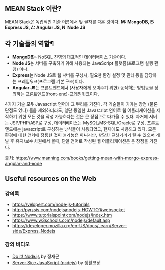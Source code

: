 
## MEAN Stack 이란?
MEAN Stack은 독립적인 기술 이름에서 앞 글자를 따온 것이다.
**M: MongoDB, E: Express JS, A: Angular JS, N: Node JS**

## 각 기술들의 역할¶
- **MongoDB**는 NoSQL 진영의 대표적인 데이터베이스 기술이다.
- **Node JS**는 서버를 구축하기 위해 사용되는 JavaScript 플랫폼(프로그램 실행 환경) 이다.
- **Express**는 Node JS로 웹 서버를 구성시, 필요한 환경 설정 및 관리 등을 담당하는 프레임워크(프로그램 기본 구조)이다.
- **Angular JS**는 프론트엔드에서 (사용자에게 보여주기 위한) 동작하는 방법등을 정의하는 프론트엔드(front-end)-프레임워크이다. 

4가지 기술 모두 Javascript 언어에 그 뿌리를 가진다. 각 기술들이 가지는 장점 (물론 단점도 있다) 들을 제외하더라도, 일단 동일한 Javascript 언어로 웹 어플리케이션을 제작하기 위한 모든 것을 작성 가능하다는 것은 큰 장점으로 다가올 수 있다. 과거에 서버는 JSP/PHP/ASP로 구성, 데이터베이스는 MySQL/MS-SQL/Oracle로 구성, 프론트엔드에는 javascript로 구성하는 방식들이 사용되었고, 현재에도 사용되고 있다. 모든 환경에 대한 언어에 정통한 것이 불가능은 아니지만, 상당한 골칫거리가 될 수 있으며 개발 후 유지/보수 차원에서 볼때, 단일 언어로 작성된 웹 어플리케이션은 큰 장점을 가진다.

출처: https://www.manning.com/books/getting-mean-with-mongo-express-angular-and-node

## Useful resources on the Web
### 강의록
- https://velopert.com/node-js-tutorials
- http://pyrasis.com/nodejs/nodejs-HOWTO/#websocket
- https://www.tutorialspoint.com/nodejs/index.htm
- https://www.w3schools.com/nodejs/default.asp
- https://developer.mozilla.org/en-US/docs/Learn/Server-side/Express_Nodejs

### 강의 비디오
- [Do it! Node.js](https://www.youtube.com/watch?v=EfPHkuFujMY&list=PLG7te9eYUi7tHH-hJ2yzBJ9h6dwBu1FUy)  by 정재곤
- [Server Side JavaScript (nodejs)](https://www.youtube.com/watch?v=60zErcCmBfM&list=PLuHgQVnccGMBnrdKRODJmbH7UZ2A48LBK&index=2)  by 생활코딩
